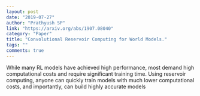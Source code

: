 ```yaml
---
layout: post
date: "2019-07-27"
author: "Prathyush SP"
link: "https://arxiv.org/abs/1907.08040"
category: "Paper"
title: "Convolutional Reservoir Computing for World Models."
tags: ""
comments: true
---
```

While many RL models have achieved high performance, most demand high computational costs and require significant training time. Using reservoir computing, anyone can quickly train models with much lower computational costs, and importantly, can build highly accurate models